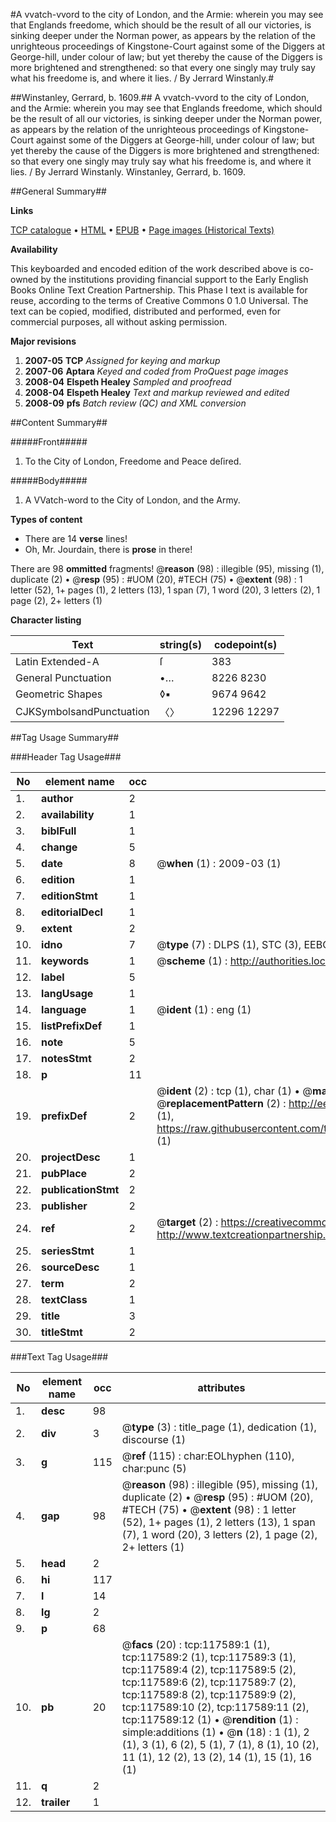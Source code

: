 #A vvatch-vvord to the city of London, and the Armie: wherein you may see that Englands freedome, which should be the result of all our victories, is sinking deeper under the Norman power, as appears by the relation of the unrighteous proceedings of Kingstone-Court against some of the Diggers at George-hill, under colour of law; but yet thereby the cause of the Diggers is more brightened and strengthened: so that every one singly may truly say what his freedome is, and where it lies. / By Jerrard Winstanly.#

##Winstanley, Gerrard, b. 1609.##
A vvatch-vvord to the city of London, and the Armie: wherein you may see that Englands freedome, which should be the result of all our victories, is sinking deeper under the Norman power, as appears by the relation of the unrighteous proceedings of Kingstone-Court against some of the Diggers at George-hill, under colour of law; but yet thereby the cause of the Diggers is more brightened and strengthened: so that every one singly may truly say what his freedome is, and where it lies. / By Jerrard Winstanly.
Winstanley, Gerrard, b. 1609.

##General Summary##

**Links**

[TCP catalogue](http://www.ota.ox.ac.uk/tcp/)  • 
[HTML](http://tei.it.ox.ac.uk/tcp/Texts-HTML/free/A96/A96699.html)  • 
[EPUB](http://tei.it.ox.ac.uk/tcp/Texts-EPUB/free/A96/A96699.epub) • 
[Page images (Historical Texts)](https://data.historicaltexts.jisc.ac.uk/view?pubId=eebo-99865349e&pageId=eebo-99865349e-117589-1)

**Availability**

This keyboarded and encoded edition of the
	       work described above is co-owned by the institutions
	       providing financial support to the Early English Books
	       Online Text Creation Partnership. This Phase I text is
	       available for reuse, according to the terms of Creative
	       Commons 0 1.0 Universal. The text can be copied,
	       modified, distributed and performed, even for
	       commercial purposes, all without asking permission.

**Major revisions**

1. __2007-05__ __TCP__ *Assigned for keying and markup*
1. __2007-06__ __Aptara__ *Keyed and coded from ProQuest page images*
1. __2008-04__ __Elspeth Healey__ *Sampled and proofread*
1. __2008-04__ __Elspeth Healey__ *Text and markup reviewed and edited*
1. __2008-09__ __pfs__ *Batch review (QC) and XML conversion*

##Content Summary##

#####Front#####

1. To the City of London, Freedome and Peace
deſired.

#####Body#####

1. A VVatch-word to the City of London,
and the Army.

**Types of content**

  * There are 14 **verse** lines!
  * Oh, Mr. Jourdain, there is **prose** in there!

There are 98 **ommitted** fragments! 
 @__reason__ (98) : illegible (95), missing (1), duplicate (2)  •  @__resp__ (95) : #UOM (20), #TECH (75)  •  @__extent__ (98) : 1 letter (52), 1+ pages (1), 2 letters (13), 1 span (7), 1 word (20), 3 letters (2), 1 page (2), 2+ letters (1)

**Character listing**


|Text|string(s)|codepoint(s)|
|---|---|---|
|Latin Extended-A|ſ|383|
|General Punctuation|•…|8226 8230|
|Geometric Shapes|◊▪|9674 9642|
|CJKSymbolsandPunctuation|〈〉|12296 12297|

##Tag Usage Summary##

###Header Tag Usage###

|No|element name|occ|attributes|
|---|---|---|---|
|1.|__author__|2||
|2.|__availability__|1||
|3.|__biblFull__|1||
|4.|__change__|5||
|5.|__date__|8| @__when__ (1) : 2009-03 (1)|
|6.|__edition__|1||
|7.|__editionStmt__|1||
|8.|__editorialDecl__|1||
|9.|__extent__|2||
|10.|__idno__|7| @__type__ (7) : DLPS (1), STC (3), EEBO-CITATION (1), PROQUEST (1), VID (1)|
|11.|__keywords__|1| @__scheme__ (1) : http://authorities.loc.gov/ (1)|
|12.|__label__|5||
|13.|__langUsage__|1||
|14.|__language__|1| @__ident__ (1) : eng (1)|
|15.|__listPrefixDef__|1||
|16.|__note__|5||
|17.|__notesStmt__|2||
|18.|__p__|11||
|19.|__prefixDef__|2| @__ident__ (2) : tcp (1), char (1)  •  @__matchPattern__ (2) : ([0-9\-]+):([0-9IVX]+) (1), (.+) (1)  •  @__replacementPattern__ (2) : http://eebo.chadwyck.com/downloadtiff?vid=$1&page=$2 (1), https://raw.githubusercontent.com/textcreationpartnership/Texts/master/tcpchars.xml#$1 (1)|
|20.|__projectDesc__|1||
|21.|__pubPlace__|2||
|22.|__publicationStmt__|2||
|23.|__publisher__|2||
|24.|__ref__|2| @__target__ (2) : https://creativecommons.org/publicdomain/zero/1.0/ (1), http://www.textcreationpartnership.org/docs/. (1)|
|25.|__seriesStmt__|1||
|26.|__sourceDesc__|1||
|27.|__term__|2||
|28.|__textClass__|1||
|29.|__title__|3||
|30.|__titleStmt__|2||


###Text Tag Usage###

|No|element name|occ|attributes|
|---|---|---|---|
|1.|__desc__|98||
|2.|__div__|3| @__type__ (3) : title_page (1), dedication (1), discourse (1)|
|3.|__g__|115| @__ref__ (115) : char:EOLhyphen (110), char:punc (5)|
|4.|__gap__|98| @__reason__ (98) : illegible (95), missing (1), duplicate (2)  •  @__resp__ (95) : #UOM (20), #TECH (75)  •  @__extent__ (98) : 1 letter (52), 1+ pages (1), 2 letters (13), 1 span (7), 1 word (20), 3 letters (2), 1 page (2), 2+ letters (1)|
|5.|__head__|2||
|6.|__hi__|117||
|7.|__l__|14||
|8.|__lg__|2||
|9.|__p__|68||
|10.|__pb__|20| @__facs__ (20) : tcp:117589:1 (1), tcp:117589:2 (1), tcp:117589:3 (1), tcp:117589:4 (2), tcp:117589:5 (2), tcp:117589:6 (2), tcp:117589:7 (2), tcp:117589:8 (2), tcp:117589:9 (2), tcp:117589:10 (2), tcp:117589:11 (2), tcp:117589:12 (1)  •  @__rendition__ (1) : simple:additions (1)  •  @__n__ (18) : 1 (1), 2 (1), 3 (1), 6 (2), 5 (1), 7 (1), 8 (1), 10 (2), 11 (1), 12 (2), 13 (2), 14 (1), 15 (1), 16 (1)|
|11.|__q__|2||
|12.|__trailer__|1||
